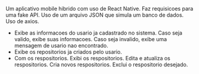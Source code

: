 Um aplicativo mobile hibrido com uso de React Native.
Faz requisicoes para uma fake API.
Uso de um arquivo JSON que simula um banco de dados.
Uso de axios.

- Exibe as informacoes do usario ja cadastrado no sistema.
    Caso seja valido, exibe suas informacoes.
    Caso seja invalido, exibe uma mensagem de usario nao encontrado.
- Exibe os repositorios ja criados pelo usario.
- Com os respositorios.
    Exibi os respositorios.
    Edita e atualiza os respositorios.
    Cria novos respositorios.
    Exclui o respositorio desejado.